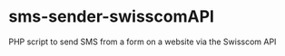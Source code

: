 sms-sender-swisscomAPI
======================

PHP script to send SMS from a form on a website via the Swisscom API
